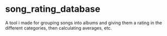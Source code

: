 # song_rating_database
 A tool i made for grouping songs into albums and giving them a rating in the different categories, then calculating averages, etc.
